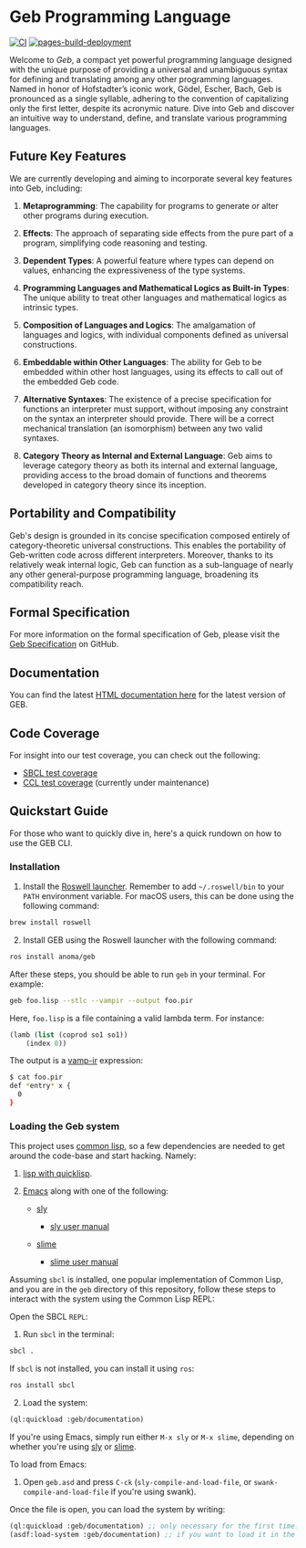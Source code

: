 # Geb Programming Language

[![CI](https://github.com/anoma/geb/actions/workflows/ci.yml/badge.svg)](https://github.com/anoma/geb/actions/workflows/ci.yml)
 [![pages-build-deployment](https://github.com/anoma/geb/actions/workflows/pages/pages-build-deployment/badge.svg)](https://github.com/anoma/geb/actions/workflows/pages/pages-build-deployment)


Welcome to *Geb*, a compact yet powerful programming language designed with the unique purpose of providing a universal and unambiguous syntax for defining and translating among any other programming languages. Named in honor of Hofstadter’s iconic work, Gödel, Escher, Bach, Geb is pronounced as a single syllable, adhering to the convention of capitalizing only the first letter, despite its acronymic nature. Dive into Geb and discover an intuitive way to understand, define, and translate various programming languages.

## Future Key Features

We are currently developing and aiming to incorporate several key features into Geb, including:

1. **Metaprogramming**: The capability for programs to generate or alter other programs during execution.

2. **Effects**: The approach of separating side effects from the pure part of a program, simplifying code reasoning and testing.

3. **Dependent Types**: A powerful feature where types can depend on values, enhancing the expressiveness of the type systems.

4. **Programming Languages and Mathematical Logics as Built-in Types**: The unique ability to treat other languages and mathematical logics as intrinsic types.

5. **Composition of Languages and Logics**: The amalgamation of languages and logics, with individual components defined as universal constructions.

6. **Embeddable within Other Languages**: The ability for Geb to be embedded within other host languages, using its effects to call out of the embedded Geb code.

7. **Alternative Syntaxes**: The existence of a precise specification for functions an interpreter must support, without imposing any constraint on the syntax an interpreter should provide. There will be a correct mechanical translation (an isomorphism) between any two valid syntaxes.

8. **Category Theory as Internal and External Language**: Geb aims to leverage category theory as both its internal and external language, providing access to the broad domain of functions and theorems developed in category theory since its inception.

## Portability and Compatibility

Geb's design is grounded in its concise specification composed entirely of category-theoretic universal constructions. This enables the portability of Geb-written code across different interpreters. Moreover, thanks to its relatively weak internal logic, Geb can function as a sub-language of nearly any other general-purpose programming language, broadening its compatibility reach.

## Formal Specification

For more information on the formal specification of Geb, please visit the [Geb Specification](https://github.com/anoma/geb-spec) on GitHub.

## Documentation

You can find the latest [HTML documentation here](https://anoma.github.io/geb/) for the latest version of GEB.

## Code Coverage

For insight into our test coverage, you can check out the following:

- [SBCL test coverage](https://anoma.github.io/geb/tests/cover-index.html)
- [CCL test coverage](https://anoma.github.io/geb/tests/report.html) (currently under maintenance)

## Quickstart Guide

For those who want to quickly dive in, here's a quick rundown on how to use the GEB CLI.

### Installation

1. Install the [Roswell launcher](https://github.com/roswell/roswell/wiki/Installation). Remember to add `~/.roswell/bin` to your `PATH` environment variable. For macOS users, this can be done using the following command:

```bash
brew install roswell
```

2. Install GEB using the Roswell launcher with the following command:

```bash
ros install anoma/geb
```

After these steps, you should be able to run `geb` in your terminal. For example:

```bash
geb foo.lisp --stlc --vampir --output foo.pir
```

Here, `foo.lisp` is a file containing a valid lambda term. For instance:

```lisp
(lamb (list (coprod so1 so1))
    (index 0))
```

The output is a [vamp-ir](https://github.com/anoma/vamp-ir) expression:

```bash
$ cat foo.pir
def *entry* x {
  0
}
```

### Loading the Geb system

This project uses [common lisp](https://common-lisp.net/), so a few
   dependencies are needed to get around the code-base and start hacking. Namely:

1. [lisp with quicklisp](https://lisp-lang.org/learn/getting-started/).

2. [Emacs](https://en.wikipedia.org/wiki/Emacs) along with one of the following:

    - [sly](https://github.com/joaotavora/sly)

        - [sly user manual](http://joaotavora.github.io/sly/)

    - [slime](https://github.com/slime/slime)

        - [slime user manual](http://www.chiark.greenend.org.uk/doc/slime/slime.pdf)

Assuming `sbcl` is installed, one popular implementation of Common Lisp, and you are in the `geb` directory of this repository, follow these steps to interact with the system using the Common Lisp REPL:

Open the SBCL `REPL`:

1. Run `sbcl` in the terminal:

```bash
sbcl .
```

If `sbcl` is not installed, you can install it using `ros`:

```bash
ros install sbcl
```

2. Load the system:

```lisp
(ql:quickload :geb/documentation)
```

If you're using Emacs, simply run either `M-x sly` or `M-x slime`, depending on whether you're using [sly](https://github.com/joaotavora/sly) or [slime](https://github.com/slime/slime).

To load from Emacs:

1. Open `geb.asd` and press `C-ck` (`sly-compile-and-load-file`, or `swank-compile-and-load-file` if you're using swank).

Once the file is open, you can load the system by writing:

```lisp
(ql:quickload :geb/documentation) ;; only necessary for the first time!
(asdf:load-system :geb/documentation) ;; if you want to load it in the future
```